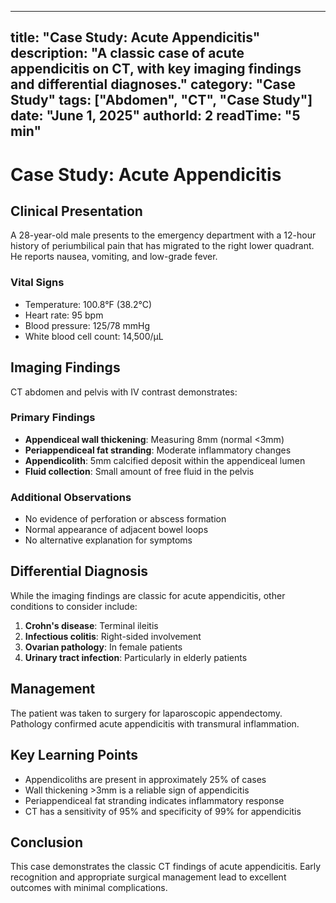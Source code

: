 
---
title: "Case Study: Acute Appendicitis"
description: "A classic case of acute appendicitis on CT, with key imaging findings and differential diagnoses."
category: "Case Study"
tags: ["Abdomen", "CT", "Case Study"]
date: "June 1, 2025"
authorId: 2
readTime: "5 min"
---

# Case Study: Acute Appendicitis

## Clinical Presentation

A 28-year-old male presents to the emergency department with a 12-hour history of periumbilical pain that has migrated to the right lower quadrant. He reports nausea, vomiting, and low-grade fever.

### Vital Signs
- Temperature: 100.8°F (38.2°C)
- Heart rate: 95 bpm
- Blood pressure: 125/78 mmHg
- White blood cell count: 14,500/μL

## Imaging Findings

CT abdomen and pelvis with IV contrast demonstrates:

### Primary Findings
- **Appendiceal wall thickening**: Measuring 8mm (normal <3mm)
- **Periappendiceal fat stranding**: Moderate inflammatory changes
- **Appendicolith**: 5mm calcified deposit within the appendiceal lumen
- **Fluid collection**: Small amount of free fluid in the pelvis

### Additional Observations
- No evidence of perforation or abscess formation
- Normal appearance of adjacent bowel loops
- No alternative explanation for symptoms

## Differential Diagnosis

While the imaging findings are classic for acute appendicitis, other conditions to consider include:

1. **Crohn's disease**: Terminal ileitis
2. **Infectious colitis**: Right-sided involvement
3. **Ovarian pathology**: In female patients
4. **Urinary tract infection**: Particularly in elderly patients

## Management

The patient was taken to surgery for laparoscopic appendectomy. Pathology confirmed acute appendicitis with transmural inflammation.

## Key Learning Points

- Appendicoliths are present in approximately 25% of cases
- Wall thickening >3mm is a reliable sign of appendicitis
- Periappendiceal fat stranding indicates inflammatory response
- CT has a sensitivity of 95% and specificity of 99% for appendicitis

## Conclusion

This case demonstrates the classic CT findings of acute appendicitis. Early recognition and appropriate surgical management lead to excellent outcomes with minimal complications.
